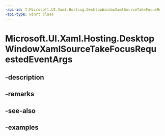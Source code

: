 ```yaml
---
-api-id: T:Microsoft.UI.Xaml.Hosting.DesktopWindowXamlSourceTakeFocusRequestedEventArgs
-api-type: winrt class
---
```


# Microsoft.UI.Xaml.Hosting.DesktopWindowXamlSourceTakeFocusRequestedEventArgs

<!--
public sealed class DesktopWindowXamlSourceTakeFocusRequestedEventArgs
-->


## -description

## -remarks

## -see-also

## -examples


